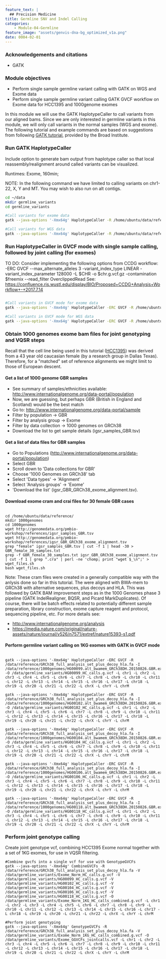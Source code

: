 ```yaml
---
feature_text: |
  ## Precision Medicine
title: Germline SNV and Indel Calling
categories:
    - Module-04-Germline
feature_image: "assets/genvis-dna-bg_optimized_v1a.png"
date: 0004-02-01
---
```


### Acknowledgements and citations

- GATK

### Module objectives

- Perform single sample germline variant calling with GATK on WGS and Exome data
- Perform single sample germline variant calling GATK GVCF workflow on Exome data for HCC1395 and 1000genome exomes

In this module we will use the GATK HaplotypeCaller to call variants from our aligned bams. Since we are only interested in germline variants in this module, we will only call variants in the normal samples (WGS and exome). The following tutorial and example commands are based on suggestions from following [GATK tutorial](https://gatkforums.broadinstitute.org/gatk/discussion/7869/howto-discover-variants-with-gatk-a-gatk-workshop-tutorial), provided by the Broad Institute. 

### Run GATK HaplotypeCaller

Include option to generate bam output from haplotype caller so that local reassembly/realignment around called variants can be visualized.

Runtimes: Exome, 160min; 

NOTE: In the following command we have limited to calling variants on chr1-22, X, Y and MT. You may wish to also run on alt contigs.

```bash
cd ~/data
mkdir germline_variants
cd germline_variants

#Call variants for exome data
gatk --java-options '-Xmx64g' HaplotypeCaller -R /home/ubuntu/data/reference/GRCh38_full_analysis_set_plus_decoy_hla.fa -I /home/ubuntu/data/alignment/Exome_Norm_sorted_mrkdup_bqsr.bam -O /home/ubuntu/data/germline_variants/Exome_Norm_HC_calls.vcf --bam-output /home/ubuntu/data/germline_variants/Exome_Norm_HC_out.bam -L chr1 -L chr2 -L chr3 -L chr4 -L chr5 -L chr6 -L chr7 -L chr8 -L chr9 -L chr10 -L chr11 -L chr12 -L chr13 -L chr14 -L chr15 -L chr16 -L chr17 -L chr18 -L chr19 -L chr20 -L chr21 -L chr22 -L chrX -L chrY -L chrM

#Call variants for WGS data
gatk --java-options '-Xmx64g' HaplotypeCaller -R /home/ubuntu/data/reference/GRCh38_full_analysis_set_plus_decoy_hla.fa -I /home/ubuntu/data/alignment/WGS_Norm_merged_sorted_mrkdup_bqsr.bam -O /home/ubuntu/data/germline_variants/WGS_Norm_HC_calls.vcf --bam-output /home/ubuntu/data/germline_variants/WGS_Norm_HC_out.bam -L chr1 -L chr2 -L chr3 -L chr4 -L chr5 -L chr6 -L chr7 -L chr8 -L chr9 -L chr10 -L chr11 -L chr12 -L chr13 -L chr14 -L chr15 -L chr16 -L chr17 -L chr18 -L chr19 -L chr20 -L chr21 -L chr22 -L chrX -L chrY -L chrM                                      

```

### Run HaplotypeCaller in GVCF mode with single sample calling, followed by joint calling (for exomes)

TO DO: Consider implementing the following options from CCDG workflow: -ERC GVCF --max_alternate_alleles 3 -variant_index_type LINEAR -variant_index_parameter 128000 -L $CHR -o $chr.g.vcf.gz -contamination $freemix --read_filter OverclippedRead
See: https://confluence.ris.wustl.edu/display/BIO/Proposed+CCDG+Analysis+Workflow+-+2017.7.14

```bash

#Call variants in GVCF mode for exome data
gatk --java-options '-Xmx64g' HaplotypeCaller -ERC GVCF -R /home/ubuntu/data/reference/GRCh38_full_analysis_set_plus_decoy_hla.fa -I /home/ubuntu/data/alignment/Exome_Norm_sorted_mrkdup_bqsr.bam -O /home/ubuntu/data/germline_variants/Exome_Norm_HC_calls.g.vcf --bam-output /home/ubuntu/data/germline_variants/Exome_Norm_HC_GVCF_out.bam -L chr1 -L chr2 -L chr3 -L chr4 -L chr5 -L chr6 -L chr7 -L chr8 -L chr9 -L chr10 -L chr11 -L chr12 -L chr13 -L chr14 -L chr15 -L chr16 -L chr17 -L chr18 -L chr19 -L chr20 -L chr21 -L chr22 -L chrX -L chrY -L chrM

#Call variants in GVCF mode for WGS data
gatk --java-options '-Xmx64g' HaplotypeCaller -ERC GVCF -R /home/ubuntu/data/reference/GRCh38_full_analysis_set_plus_decoy_hla.fa -I /home/ubuntu/data/alignment/WGS_Norm_merged_sorted_mrkdup_bqsr.bam -O /home/ubuntu/data/germline_variants/WGS_Norm_HC_calls.g.vcf --bam-output /home/ubuntu/data/germline_variants/WGS_Norm_HC_GVCF_out.bam -L chr1 -L chr2 -L chr3 -L chr4 -L chr5 -L chr6 -L chr7 -L chr8 -L chr9 -L chr10 -L chr11 -L chr12 -L chr13 -L chr14 -L chr15 -L chr16 -L chr17 -L chr18 -L chr19 -L chr20 -L chr21 -L chr22 -L chrX -L chrY -L chrM

```


### Obtain 1000 genomes exome bam files for joint genotyping and VQSR steps

Recall that the cell line being used in this tutorial ([HCC1395](https://www.atcc.org/Products/All/CRL-2324.aspx)) was derived from a 43 year old caucasian female (by a research group in Dallas Texas). Therefore, for a "matched" set of reference alignments we might limit to those of European descent.    

#### Get a list of 1000 genome GBR samples

- See summary of samples/ethnicities available: http://www.internationalgenome.org/data-portal/population
- Now, we are guessing, but perhaps GBR (British in England and Scotland) would be the best match
- Go to: http://www.internationalgenome.org/data-portal/sample
- Filter by population -> GBR
- Filter by analysis group -> Exome
- Filter by data collection -> 1000 genomes on GRCh38
- Download the list to get sample details (igsr_samples_GBR.tsv)

#### Get a list of data files for GBR samples

- Go to Populations (http://www.internationalgenome.org/data-portal/population)
- Select GBR
- Scroll down to 'Data collections for GBR'
- Choose '1000 Genomes on GRCh38' tab
- Select 'Data types' -> 'Alignment'
- Select 'Analysis groups' -> 'Exome'
- 'Download the list' (igsr_GBR_GRCh38_exome_alignment.tsv). 

#### Download exome cram and crai files for 30 female GBR cases

```

cd /home/ubuntu/data/reference/
mkdir 1000genomes
cd 1000genomes
wget http://genomedata.org/pmbio-workshop/references/igsr_samples_GBR.tsv
wget http://genomedata.org/pmbio-workshop/references/igsr_GBR_GRCh38_exome_alignment.tsv 
grep "female" igsr_samples_GBR.tsv | cut -f 1 | head -30 > GBR_female_30_samples.txt
grep -f GBR_female_30_samples.txt igsr_GBR_GRCh38_exome_alignment.tsv | cut -f 1 | grep ".cra" | perl -ne 'chomp; print "wget $_\n";' > wget_files.sh
bash wget_files.sh

```

Note: These cram files were created in a generally compatible way with the anlysis done so far in this tutorial. The were aligned with BWA-mem to GRCh38 with alternative sequences, plus decoys and HLA. This was followed by GATK BAM improvement steps as in the 1000 Genomes phase 3 pipeline (GATK IndelRealigner, BQSR, and Picard MarkDuplicates). Of course, there will be batch effects related to potentially different sample preparation, library construction, exome capture reagent and protocol, sequencing pipeline, etc. For more details see:

- http://www.internationalgenome.org/analysis
- https://media.nature.com/original/nature-assets/nature/journal/v526/n7571/extref/nature15393-s1.pdf

#### Perform germline variant calling on 1KG exomes with GATK in GVCF mode

```

gatk --java-options '-Xmx64g' HaplotypeCaller -ERC GVCF -R /data/reference/GRCh38_full_analysis_set_plus_decoy_hla.fa -I /data/reference/1000genomes/HG00099.alt_bwamem_GRCh38DH.20150826.GBR.exome.cram -O /data/germline_variants/HG00099_HC_calls.g.vcf -L chr1 -L chr2 -L chr3 -L chr4 -L chr5 -L chr6 -L chr7 -L chr8 -L chr9 -L chr10 -L chr11 -L chr12 -L chr13 -L chr14 -L chr15 -L chr16 -L chr17 -L chr18 -L chr19 -L chr20 -L chr21 -L chr22 -L chrX -L chrY -L chrM

gatk --java-options '-Xmx64g' HaplotypeCaller -ERC GVCF -R /data/reference/GRCh38_full_analysis_set_plus_decoy_hla.fa -I /data/reference/1000genomes/HG00102.alt_bwamem_GRCh38DH.20150826.GBR.exome.cram -O /data/germline_variants/HG00102_HC_calls.g.vcf -L chr1 -L chr2 -L chr3 -L chr4 -L chr5 -L chr6 -L chr7 -L chr8 -L chr9 -L chr10 -L chr11 -L chr12 -L chr13 -L chr14 -L chr15 -L chr16 -L chr17 -L chr18 -L chr19 -L chr20 -L chr21 -L chr22 -L chrX -L chrY -L chrM

gatk --java-options '-Xmx64g' HaplotypeCaller -ERC GVCF -R /data/reference/GRCh38_full_analysis_set_plus_decoy_hla.fa -I /data/reference/1000genomes/HG00104.alt_bwamem_GRCh38DH.20150826.GBR.exome.cram -O /data/germline_variants/HG00104_HC_calls.g.vcf -L chr1 -L chr2 -L chr3 -L chr4 -L chr5 -L chr6 -L chr7 -L chr8 -L chr9 -L chr10 -L chr11 -L chr12 -L chr13 -L chr14 -L chr15 -L chr16 -L chr17 -L chr18 -L chr19 -L chr20 -L chr21 -L chr22 -L chrX -L chrY -L chrM

gatk --java-options '-Xmx64g' HaplotypeCaller -ERC GVCF -R /data/reference/GRCh38_full_analysis_set_plus_decoy_hla.fa -I /data/reference/1000genomes/HG00106.alt_bwamem_GRCh38DH.20150826.GBR.exome.cram -O /data/germline_variants/HG00106_HC_calls.g.vcf -L chr1 -L chr2 -L chr3 -L chr4 -L chr5 -L chr6 -L chr7 -L chr8 -L chr9 -L chr10 -L chr11 -L chr12 -L chr13 -L chr14 -L chr15 -L chr16 -L chr17 -L chr18 -L chr19 -L chr20 -L chr21 -L chr22 -L chrX -L chrY -L chrM

gatk --java-options '-Xmx64g' HaplotypeCaller -ERC GVCF -R /data/reference/GRCh38_full_analysis_set_plus_decoy_hla.fa -I /data/reference/1000genomes/HG00118.alt_bwamem_GRCh38DH.20150826.GBR.exome.cram -O /data/germline_variants/HG00118_HC_calls.g.vcf -L chr1 -L chr2 -L chr3 -L chr4 -L chr5 -L chr6 -L chr7 -L chr8 -L chr9 -L chr10 -L chr11 -L chr12 -L chr13 -L chr14 -L chr15 -L chr16 -L chr17 -L chr18 -L chr19 -L chr20 -L chr21 -L chr22 -L chrX -L chrY -L chrM

```

### Perform joint genotype calling

Create joint genotype vcf, combining HCC1395 Exome normal together with a set of 1KG exomes, for use in VQSR filtering.

```
#Combine gvcfs into a single vcf for use with GenotypeGVCFs
gatk --java-options '-Xmx64g' CombineGVCFs -R /data/reference/GRCh38_full_analysis_set_plus_decoy_hla.fa -V /data/germline_variants/Exome_Norm_HC_calls.g.vcf -V /data/germline_variants/HG00099_HC_calls.g.vcf -V /data/germline_variants/HG00102_HC_calls.g.vcf -V /data/germline_variants/HG00104_HC_calls.g.vcf -V /data/germline_variants/HG00106_HC_calls.g.vcf -V /data/germline_variants/HG00118_HC_calls.g.vcf -O /data/germline_variants/Exome_Norm_1KG_HC_calls_combined.g.vcf -L chr1 -L chr2 -L chr3 -L chr4 -L chr5 -L chr6 -L chr7 -L chr8 -L chr9 -L chr10 -L chr11 -L chr12 -L chr13 -L chr14 -L chr15 -L chr16 -L chr17 -L chr18 -L chr19 -L chr20 -L chr21 -L chr22 -L chrX -L chrY -L chrM

#Perform joint genotyping
gatk --java-options '-Xmx64g' GenotypeGVCFs -R /data/reference/GRCh38_full_analysis_set_plus_decoy_hla.fa -V /data/germline_variants/Exome_Norm_1KG_HC_calls_combined.g.vcf -O /data/germline_variants/Exome_GGVCFs_jointcalls.vcf -L chr1 -L chr2 -L chr3 -L chr4 -L chr5 -L chr6 -L chr7 -L chr8 -L chr9 -L chr10 -L chr11 -L chr12 -L chr13 -L chr14 -L chr15 -L chr16 -L chr17 -L chr18 -L chr19 -L chr20 -L chr21 -L chr22 -L chrX -L chrY -L chrM

```
